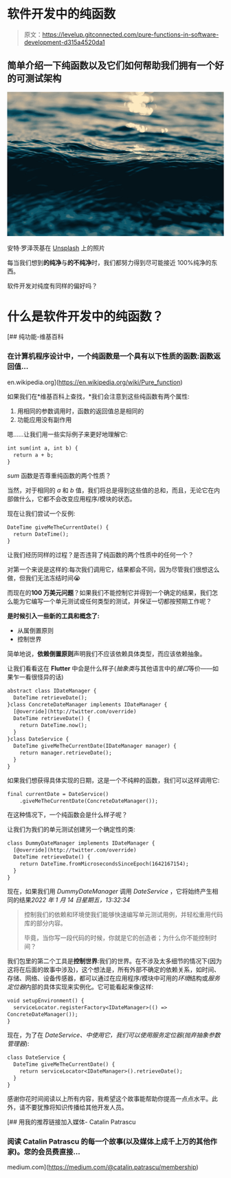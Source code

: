 # 软件开发中的纯函数

> 原文：<https://levelup.gitconnected.com/pure-functions-in-software-development-d315a4520da1>

## 简单介绍一下纯函数以及它们如何帮助我们拥有一个好的可测试架构

![](img/5a2a58672dac549746033cc4af1ff516.png)

安特·罗泽茨基在 [Unsplash](https://unsplash.com?utm_source=medium&utm_medium=referral) 上的照片

每当我们想到**的纯净**与**的不纯净**时，我们都努力得到尽可能接近 100%纯净的东西。

软件开发对纯度有同样的偏好吗？

# 什么是软件开发中的纯函数？

[](https://en.wikipedia.org/wiki/Pure_function) [## 纯功能-维基百科

### 在计算机程序设计中，一个纯函数是一个具有以下性质的函数:函数返回值…

en.wikipedia.org](https://en.wikipedia.org/wiki/Pure_function) 

如果我们在*维基百科上查找，*我们会注意到这些纯函数有两个属性:

1.  用相同的参数调用时，函数的返回值总是相同的
2.  功能应用没有副作用

嗯……让我们用一些实际例子来更好地理解它:

```
int sum(int a, int b) {
  return a + b;
}
```

*sum* 函数是否尊重纯函数的两个性质？

当然，对于相同的 *a* 和 *b* 值，我们将总是得到这些值的总和，而且，无论它在内部做什么，它都不会改变应用程序/模块的状态。

现在让我们尝试一个反例:

```
DateTime giveMeTheCurrentDate() {
  return DateTime();
}
```

让我们经历同样的过程？是否违背了纯函数的两个性质中的任何一个？

对第一个来说是这样的:每次我们调用它，结果都会不同，因为尽管我们很想这么做，但我们无法冻结时间😭

而现在的**100 万美元问题**？如果我们不能控制它并得到一个确定的结果，我们怎么能为它编写一个单元测试或任何类型的测试，并保证一切都按预期工作呢？

**是时候引入一些新的工具和概念了:**

*   从属倒置原则
*   控制世界

简单地说，**依赖倒置原则**声明我们不应该依赖具体类型，而应该依赖抽象。

让我们看看这在 **Flutter** 中会是什么样子(*抽象类*与其他语言中的*接口*等价——如果乍一看很怪异的话)

```
abstract class IDateManager {
  DateTime retrieveDate();
}class ConcreteDateManager implements IDateManager {
  [@override](http://twitter.com/override)
  DateTime retrieveDate() {
    return DateTime.now();
  }
}class DateService {
  DateTime giveMeTheCurrentDate(IDateManager manager) {
    return manager.retrieveDate();
  }
}
```

如果我们想获得具体实现的日期，这是一个不纯粹的函数，我们可以这样调用它:

```
final currentDate = DateService()
    .giveMeTheCurrentDate(ConcreteDateManager());
```

在这种情况下，一个纯函数会是什么样子呢？

让我们为我们的单元测试创建另一个确定性的类:

```
class DummyDateManager implements IDateManager {
  [@override](http://twitter.com/override)
  DateTime retrieveDate() {
    return DateTime.fromMicrosecondsSinceEpoch(1642167154);
  }
}
```

现在，如果我们用 *DummyDateManager* 调用 *DateService* ，它将始终产生相同的结果*2022 年 1 月 14 日星期五，13:32:34*

> 控制我们的依赖和环境使我们能够快速编写单元测试用例，并轻松重用代码库的部分内容。
> 
> 毕竟，当你写一段代码的时候，你就是它的创造者；为什么你不能控制时间？

我们包里的第二个工具是**控制世界**:我们的世界。在不涉及太多细节的情况下(因为这将在后面的故事中涉及)，这个想法是，所有外部不确定的依赖关系，如时间、存储、网络、设备传感器，都可以通过在应用程序/模块中可用的*环境*结构或*服务定位器*内部的具体实现来实例化。它可能看起来像这样:

```
void setupEnvironment() {
  serviceLocator.registerFactory<IDateManager>(() => ConcreteDateManager());
}
```

现在，为了在 *DateService、*中使用它，我们可以使用服务定位器(抛弃抽象参数*管理器*):

```
class DateService {
  DateTime giveMeTheCurrentDate() {
    return serviceLocator<IDateManager>().retrieveDate();
  }
}
```

感谢你花时间阅读以上所有内容，我希望这个故事能帮助你提高一点点水平。此外，请不要犹豫将知识传播给其他开发人员。

[](https://medium.com/@catalin.patrascu/membership) [## 用我的推荐链接加入媒体- Catalin Patrascu

### 阅读 Catalin Patrascu 的每一个故事(以及媒体上成千上万的其他作家)。您的会员费直接…

medium.com](https://medium.com/@catalin.patrascu/membership)